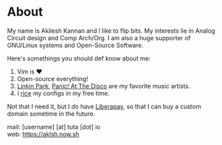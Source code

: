 # About

My name is Akilesh Kannan and I like to flip bits. My interests lie in Analog Circuit design and Comp Arch/Org.
I am also a huge supporter of GNU/Linux systems and Open-Source Software.

Here's somethings you should def know about me:

1. Vim is ❤
2. Open-source everything!
3. [Linkin Park](https://www.linkinpark.com/), [Panic! At The Disco](https://panicatthedisco.com/) are my favorite music artists.
4. I [rice](https://github.com/aklsh/dots) my configs in my free time.

Not that I need it, but I do have [Liberapay](https://liberapay.com/aklsh/), so
that I can buy a custom domain sometime in the future.

mail: [username] [at] tuta [dot] io  
web: https://aklsh.now.sh
